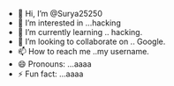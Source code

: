 - 👋 Hi, I’m @Surya25250
- 👀 I’m interested in ...hacking 
- 🌱 I’m currently learning .. hacking.
- 💞️ I’m looking to collaborate on .. Google.
- 📫 How to reach me ..my username.
- 😄 Pronouns: ...aaaa
- ⚡ Fun fact: ...aaaa

<!---
Surya25250/Surya25250 is a ✨ special ✨ repository because its `README.md` (this file) appears on your GitHub profile.
You can click the Preview link to take a look at your changes.
--->
